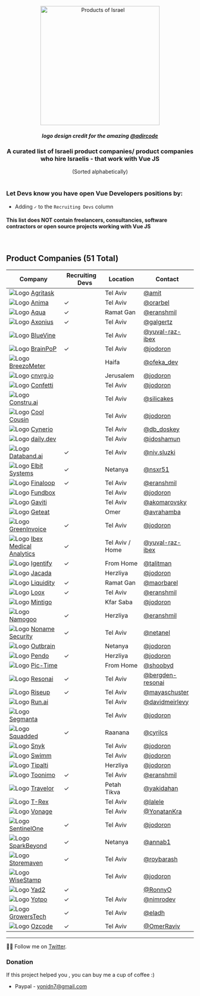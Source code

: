 <div align="center">
  
<a href="#"><img width="320px" src="Vue_products_of_Israel_Logo.png" title="Products of Israel"></a>
<h5>logo design credit for the amazing <a href="https://twitter.com/adircode">@adircode</a></h5>

<h3>A curated list of Israeli product companies/ product companies who hire Israelis - that work with Vue JS</h3>
(Sorted alphabetically)

</div>

<br/>

### Let Devs know you have open Vue Developers positions by:
* Adding `✓` to the `Recruiting Devs` column

#### This list does NOT contain freelancers, consultancies, software contractors or open source projects working with Vue JS

<br/>

## Product Companies (51 Total)

 Company | Recruiting <a href="#"><img width="14px" src="https://github.com/JonathanDn/vue-companies-israel/blob/main/vue.png"></a> Devs | Location | Contact | 
-----|-----|-----|-----|
![Logo](https://www.google.com/s2/favicons?sz=16&domain=start.agritask.com) [Agritask](https://start.agritask.com/) |  | Tel Aviv | [@amit](https://github.com/amit-82) | 
![Logo](https://www.google.com/s2/favicons?sz=16&domain=www.animaapp.com) [Anima](https://www.animaapp.com/) | ✓ | Tel Aviv | [@orarbel](https://github.com/orarbel) | 
![Logo](https://www.google.com/s2/favicons?sz=16&domain=www.aquasec.com) [Aqua](https://aquasec.com/about-us/careers) | ✓ | Ramat Gan | [@eranshmil](https://github.com/eranshmil) | 
![Logo](https://www.google.com/s2/favicons?sz=16&domain=www.axonius.com) [Axonius](https://www.axonius.com/) | ✓ | Tel Aviv | [@galgertz](https://github.com/galgertz) | 
![Logo](https://www.google.com/s2/favicons?sz=16&domain=www.bluevine.com) [BlueVine](https://www.bluevine.com/) |  | Tel Aviv | [@yuval-raz-ibex](https://twitter.com/yuvalraz) | 
![Logo](https://www.google.com/s2/favicons?sz=16&domain=brainpop.com) [BrainPoP](https://brainpop.com) | ✓ | Tel Aviv | [@jodoron](https://twitter.com/jodoron)
![Logo](https://www.google.com/s2/favicons?sz=16&domain=breezometer.com) [BreezoMeter](https://breezometer.com) |  | Haifa | [@ofeka_dev](https://twitter.com/@ofeka_dev)
![Logo](https://www.google.com/s2/favicons?sz=16&domain=cnvrg.io) [cnvrg.io](https://cnvrg.io) |  | Jerusalem | [@jodoron](https://twitter.com/jodoron)
![Logo](https://www.google.com/s2/favicons?sz=16&domain=www.withconfetti.com) [Confetti](https://www.withconfetti.com/) |  | Tel Aviv | [@jodoron](https://twitter.com/jodoron)
![Logo](https://www.google.com/s2/favicons?sz=16&domain=constru.ai) [Constru.ai](https://constru.ai/) |  | Tel Aviv | [@silicakes](https://github.com/silicakes)
![Logo](https://www.google.com/s2/favicons?sz=16&domain=www.coolcousin.com) [Cool Cousin](https://www.coolcousin.com) |  | Tel Aviv | [@jodoron](https://twitter.com/jodoron)
![Logo](https://www.google.com/s2/favicons?sz=16&domain=www.cynerio.com) [Cynerio](https://www.cynerio.com) |  | Tel Aviv | [@db_doskey](https://twitter.com/db_doskey)
![Logo](https://www.google.com/s2/favicons?sz=16&domain=daily.dev) [daily.dev](https://daily.dev) |  | Tel Aviv | [@idoshamun](https://twitter.com/idoshamun)
![Logo](https://www.google.com/s2/favicons?sz=16&domain=databand.ai) [Databand.ai](https://databand.ai) | ✓ | Tel Aviv | [@niv.sluzki](https://www.linkedin.com/in/niv-sluzki/)
![Logo](https://www.google.com/s2/favicons?sz=16&domain=www.elbitsystems.com) [Elbit Systems](https://elbitsystems.com/) | ✓ |  Netanya | [@nsxr51](https://github.com/nsxr51)
![Logo](https://www.google.com/s2/favicons?sz=16&domain=finaloop.com) [Finaloop](https://finaloop.com) | ✓ | Tel Aviv | [@eranshmil](https://github.com/eranshmil)
![Logo](https://www.google.com/s2/favicons?sz=16&domain=fundbox.com) [Fundbox](https:///fundbox.com) |  | Tel Aviv | [@jodoron](https://twitter.com/jodoron)
![Logo](https://www.google.com/s2/favicons?sz=16&domain=www.gaviti.com) [Gaviti](https://www.gaviti.com) |  | Tel Aviv | [@akomarovsky](https://www.linkedin.com/in/alexkomarovsky/)
![Logo](https://www.google.com/s2/favicons?sz=16&domain=www.geteat.co.il) [Geteat](https://geteat.co.il) |  |  Omer | [@avrahamba](https://github.com/avrahamba)
![Logo](https://www.google.com/s2/favicons?sz=16&domain=www.greeninvoice.co.il) [GreenInvoice](https://www.greeninvoice.co.il/) | ✓ | Tel Aviv | [@jodoron](https://twitter.com/jodoron)
![Logo](https://www.google.com/s2/favicons?sz=16&domain=ibex-ai.com) [Ibex Medical Analytics](https://ibex-ai.com/) | ✓ | Tel Aviv / Home | [@yuval-raz-ibex](https://twitter.com/yuvalraz)
![Logo](https://www.google.com/s2/favicons?sz=16&domain=www.igentify.com) [Igentify](https://www.igentify.com) | ✓ | From Home | [@talitman](https://github.com/talitman)
![Logo](https://www.google.com/s2/favicons?sz=16&domain=www.jacada.com/positions-in-israel) [Jacada](https://www.jacada.com/positions-in-israel) |  | Herzliya | [@jodoron](https://twitter.com/jodoron)
![Logo](https://www.google.com/s2/favicons?sz=16&domain=liquidity-capital.com) [Liquidity](https://www.liquidity.inc/) | ✓ | Ramat Gan | [@maorbarel](https://github.com/maorbarel)
![Logo](https://www.google.com/s2/favicons?sz=16&domain=loox.app) [Loox](https://jobs.loox.io/) | ✓ | Tel Aviv | [@eranshmil](https://github.com/eranshmil)
![Logo](https://www.google.com/s2/favicons?sz=16&domain=www.mintigo.com) [Mintigo](https://www.mintigo.com) |  | Kfar Saba | [@jodoron](https://twitter.com/jodoron)
![Logo](https://www.google.com/s2/favicons?sz=16&domain=namogoo.com) [Namogoo](https://namogoo.com/careers) | ✓ | Herzliya | [@eranshmil](https://github.com/eranshmil) |
![Logo](https://www.google.com/s2/favicons?sz=16&domain=nonamesecurity.com) [Noname Security](https://nonamesecurity.com) | ✓ | Tel Aviv | [@netanel](mailto:netanelm@nonamesecurity.com?subject=I%20Love%20Vue)
![Logo](https://www.google.com/s2/favicons?sz=16&domain=www.outbrain.com) [Outbrain](https://www.outbrain.com) |  | Netanya | [@jodoron](https://twitter.com/jodoron)
![Logo](https://www.google.com/s2/favicons?sz=16&domain=pendo.io) [Pendo](https://pendo.io) | ✓ | Herzliya | [@jodoron](https://twitter.com/jodoron)
![Logo](https://www.google.com/s2/favicons?sz=16&domain=www.pic-time.com) [Pic-Time](https://www.pic-time.com) |  | From Home | [@shoobyd](https://github.com/ShoobyD)
![Logo](https://www.google.com/s2/favicons?sz=16&domain=resonai.com) [Resonai](https://resonai.com) | ✓ | Tel Aviv | [@bergden-resonai](https://github.com/bergden-resonai)
![Logo](https://www.google.com/s2/favicons?sz=16&domain=www.riseup.co.il) [Riseup](https://www.riseup.co.il/) | ✓ | Tel Aviv | [@mayaschuster](https://github.com/mayaschuster)
![Logo](https://www.google.com/s2/favicons?sz=16&domain=run.ai) [Run.ai](https://run.ai) |  | Tel Aviv | [@davidmeirlevy](https://github.com/davidmeirlevy)
![Logo](https://www.google.com/s2/favicons?sz=16&domain=segmanta.com) [Segmanta](https://segmanta.com) |  | Tel Aviv | [@jodoron](https://twitter.com/jodoron)
![Logo](https://www.google.com/s2/favicons?sz=16&domain=www.squadded.co) [Squadded](https://www.squadded.co) | ✓  | Raanana | [@cyrilcs](https://twitter.com/cyrilcs)
![Logo](https://www.google.com/s2/favicons?sz=16&domain=snyk.io) [Snyk](http://snyk.io) |  | Tel Aviv | [@jodoron](https://twitter.com/jodoron)
![Logo](https://www.google.com/s2/favicons?sz=16&domain=swimm.io) [Swimm](https://swimm.io/) |  | Tel Aviv | [@jodoron](https://twitter.com/jodoron)
![Logo](https://www.google.com/s2/favicons?sz=16&domain=tipalti.com) [Tipalti](https://tipalti.com) |  | Herzliya | [@jodoron](https://twitter.com/jodoron)
![Logo](https://www.google.com/s2/favicons?sz=16&domain=toonimo.com) [Toonimo](https://toonimo.com) | ✓ | Tel Aviv | [@eranshmil](https://github.com/eranshmil)
![Logo](https://www.google.com/s2/favicons?sz=16&domain=www.travelor.com) [Travelor](https://www.travelor.com) | ✓ | Petah Tikva | [@yakidahan](https://github.com/yakidahan)
![Logo](https://www.google.com/s2/favicons?sz=16&domain=www.trexgroup.com) [T-Rex](https://www.trexgroup.com/) |  | Tel Aviv | [@lalele](https://github.com/lalele/)
![Logo](https://www.google.com/s2/favicons?sz=16&domain=www.vonagetlv.com) [Vonage](https://www.vonagetlv.com) |  | Tel Aviv | [@YonatanKra](https://twitter.com/yonatankra)
![Logo](https://www.google.com/s2/favicons?sz=16&domain=www.sentinelone.com) [SentinelOne](https://www.sentinelone.com/) | ✓ | Tel Aviv | [@jodoron](https://twitter.com/jodoron)
![Logo](https://www.google.com/s2/favicons?sz=16&domain=www.sparkbeyond.com) [SparkBeyond](https://www.sparkbeyond.com/) | ✓ | Netanya | [@annab1](https://github.com/annab1)
![Logo](https://www.google.com/s2/favicons?sz=16&domain=www.storemaven.com) [Storemaven](https://www.storemaven.com/) | ✓ | Tel Aviv | [@roybarash](https://github.com/roybarash)
![Logo](https://www.google.com/s2/favicons?sz=16&domain=www.wisestamp.com) [WiseStamp](https://www.wisestamp.com) |  | Tel Aviv | [@jodoron](https://twitter.com/jodoron)
![Logo](https://www.google.com/s2/favicons?sz=16&domain=www.yad2.co.il) [Yad2](https://www.yad2.co.il/)| ✓ |  | [@RonnyO](https://github.com/RonnyO)
![Logo](https://www.google.com/s2/favicons?sz=16&domain=www.yotpo.com) [Yotpo](https://www.yotpo.com) | ✓ |  Tel Aviv | [@nimrodev](https://github.com/nimrodev)
![Logo](https://www.google.com/s2/favicons?sz=16&domain=www.growerstech.com) [GrowersTech](https://www.growerstech.com) | ✓ |  Tel Aviv | [@eladh](https://github.com/eladh)
![Logo](https://www.google.com/s2/favicons?sz=16&domain=www.oz-code.com) [Ozcode](https://oz-code.com) | ✓ |  Tel Aviv | [@OmerRaviv](https://github.com/OmerRaviv)



---
👨‍💻 Follow me on [Twitter](https://twitter.com/jodoron).

### Donation
If this project helped you , you can buy me a cup of coffee :)

* Paypal - yonidn7@gmail.com
